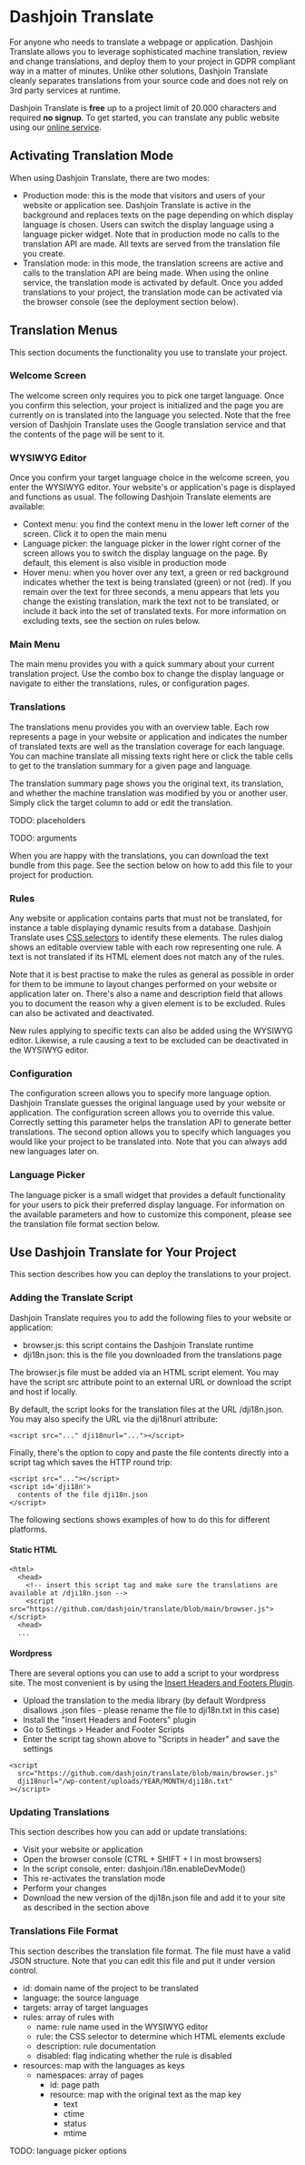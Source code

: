 # Dashjoin Translate

For anyone who needs to translate a webpage or application. Dashjoin Translate allows you to leverage sophisticated machine translation, review and change translations, and deploy them to your project in GDPR compliant way in a matter of minutes. Unlike other solutions, Dashjoin Translate cleanly separates translations from your source code and does not rely on 3rd party services at runtime.

Dashjoin Translate is **free** up to a project limit of 20.000 characters and required **no signup**. To get started, you can translate any public website using our [online service](https://dj-translate-srv-dev-qtmq6xeijq-ey.a.run.app/).

## Activating Translation Mode

When using Dashjoin Translate, there are two modes:

* Production mode: this is the mode that visitors and users of your website or application see. Dashjoin Translate is active in the background and replaces texts on the page depending on which display language is chosen. Users can switch the display language using a language picker widget. Note that in production mode no calls to the translation API are made. All texts are served from the translation file you create.
* Translation mode: in this mode, the translation screens are active and calls to the translation API are being made. When using the online service, the translation mode is activated by default. Once you added translations to your project, the translation mode can be activated via the browser console (see the deployment section below).

## Translation Menus

This section documents the functionality you use to translate your project.

### Welcome Screen

The welcome screen only requires you to pick one target language. Once you confirm this selection, your project is initialized and the page you are currently on is translated into the language you selected. Note that the free version of Dashjoin Translate uses the Google translation service and that the contents of the page will be sent to it.

### WYSIWYG Editor

Once you confirm your target language choice in the welcome screen, you enter the WYSIWYG editor. Your website's or application's page is displayed and functions as usual. The following Dashjoin Translate elements are available:

* Context menu: you find the context menu in the lower left corner of the screen. Click it to open the main menu
* Language picker: the language picker in the lower right corner of the screen allows you to switch the display language on the page. By default, this element is also visible in production mode
* Hover menu: when you hover over any text, a green or red background indicates whether the text is being translated (green) or not (red). If you remain over the text for three seconds, a menu appears that lets you change the existing translation, mark the text not to be translated, or include it back into the set of translated texts. For more information on excluding texts, see the section on rules below.

### Main Menu

The main menu provides you with a quick summary about your current translation project. Use the combo box to change the display language or navigate to either the translations, rules, or configuration pages.

### Translations

The translations menu provides you with an overview table. Each row represents a page in your website or application and indicates the number of translated texts are well as the translation coverage for each language. You can machine translate all missing texts right here or click the table cells to get to the translation summary for a given page and language.

The translation summary page shows you the original text, its translation, and whether the machine translation was modified by you or another user. Simply click the target column to add or edit the translation.

TODO: placeholders

TODO: arguments

When you are happy with the translations, you can download the text bundle from this page. See the section below on how to add this file to your project for production.

### Rules

Any website or application contains parts that must not be translated, for instance a table displaying dynamic results from a database. Dashjoin Translate uses [CSS selectors](https://www.w3schools.com/cssref/css_selectors.asp) to identify these elements. The rules dialog shows an editable overview table with each row representing one rule. A text is not translated if its HTML element does not match any of the rules.

Note that it is best practise to make the rules as general as possible in order for them to be immune to layout changes performed on your website or application later on. There's also a name and description field that allows you to document the reason why a given element is to be excluded. Rules can also be activated and deactivated.

New rules applying to specific texts can also be added using the WYSIWYG editor. Likewise, a rule causing a text to be excluded can be deactivated in the WYSIWYG editor.

### Configuration

The configuration screen allows you to specify more language option. Dashjoin Translate guesses the original language used by your website or application. The configuration screen allows you to override this value. Correctly setting this parameter helps the translation API to generate better translations. The second option allows you to specify which languages you would like your project to be translated into. Note that you can always add new languages later on. 

### Language Picker

The language picker is a small widget that provides a default functionality for your users to pick their preferred display language. For information on the available parameters and how to customize this component, please see the translation file format section below.

## Use Dashjoin Translate for Your Project

This section describes how you can deploy the translations to your project.

### Adding the Translate Script

Dashjoin Translate requires you to add the following files to your website or application:

* browser.js: this script contains the Dashjoin Translate runtime
* dji18n.json: this is the file you downloaded from the translations page

The browser.js file must be added via an HTML script element. You may have the script src attribute point to an external URL or download the script and host if locally.

By default, the script looks for the translation files at the URL /dji18n.json. You may also specify the URL via the dji18nurl attribute:

```
<script src="..." dji18nurl="..."></script>
```

Finally, there's the option to copy and paste the file contents directly into a script tag which saves the HTTP round trip:

```
<script src="..."></script>
<script id='dji18n'>
  contents of the file dji18n.json
</script>
```

The following sections shows examples of how to do this for different platforms.

#### Static HTML

```
<html>
  <head>
    <!-- insert this script tag and make sure the translations are available at /dji18n.json -->
    <script src="https://github.com/dashjoin/translate/blob/main/browser.js"></script>
  <head>
  ...
```

#### Wordpress

There are several options you can use to add a script to your wordpress site. The most convenient is by using the [Insert Headers and Footers Plugin](https://wordpress.org/plugins/insert-headers-and-footers/).

* Upload the translation to the media library (by default Wordpress disallows .json files - please rename the file to dji18n.txt in this case)
* Install the "Insert Headers and Footers" plugin
* Go to Settings > Header and Footer Scripts
* Enter the script tag shown above to "Scripts in header" and save the settings

```
<script 
  src="https://github.com/dashjoin/translate/blob/main/browser.js"
  dji18nurl="/wp-content/uploads/YEAR/MONTH/dji18n.txt"
></script>
```

### Updating Translations

This section describes how you can add or update translations:

* Visit your website or application
* Open the browser console (CTRL + SHIFT + I in most browsers)
* In the script console, enter: dashjoin.i18n.enableDevMode()
* This re-activates the translation mode
* Perform your changes
* Download the new version of the dji18n.json file and add it to your site as described in the section above

### Translations File Format

This section describes the translation file format. The file must have a valid JSON structure. Note that you can edit this file and put it under version control.

* id: domain name of the project to be translated
* language: the source language
* targets: array of target languages
* rules: array of rules with
  * name: rule name used in the WYSIWYG editor
  * rule: the CSS selector to determine which HTML elements exclude
  * description: rule documentation
  * disabled: flag indicating whether the rule is disabled
* resources: map with the languages as keys
  * namespaces: array of pages
    * id: page path
    * resource: map with the original text as the map key
      * text
      * ctime
      * status
      * mtime

TODO: language picker options

